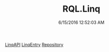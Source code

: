 ﻿---
title: RQL.Linq
date: 6/15/2016 12:52:03 AM
---

[LinqAPI](T-RQL.Linq.LinqAPI.html)
[LinqEntry](T-RQL.Linq.LinqEntry.html)
[Repository](T-RQL.Linq.Repository.html)
